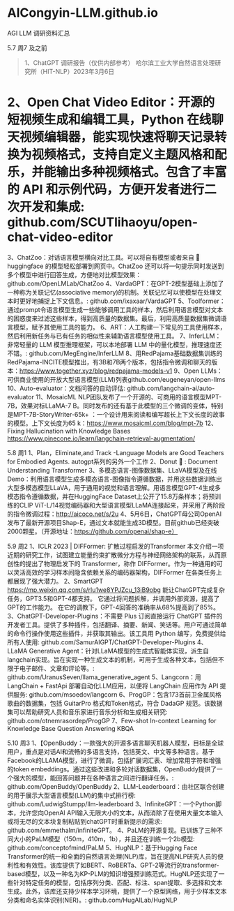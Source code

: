 # AICongyin-LLM.github.io
AGI LLM 调研资料汇总

5.7 周7 及之前
> 1、ChatGPT 调研报告（仅供内部参考）  哈尔滨工业大学自然语言处理研究所（HIT-NLP）2023年3月6日
# 2、Open Chat Video Editor：开源的短视频生成和编辑工具，Python 在线聊天视频编辑器，能实现快速将聊天记录转换为视频格式，支持自定义主题风格和配乐，并能输出多种视频格式。包含了丰富的 API 和示例代码，方便开发者进行二次开发和集成: github.com/SCUTlihaoyu/open-chat-video-editor
3、ChatZoo：对话语言模型横向对比工具。可以将自有模型或者来自 🤗huggingface 的模型轻松部署到网页中。ChatZoo 还可以将一句提示同时发送到多个模型中进行回答生成，方便地对比模型效果： github.com/OpenLMLab/ChatZoo
4、VardaGPT：在GPT-2模型基础上添加了一种称为关联记忆(associative memory)的机制。关联记忆可以使模型在处理文本时更好地捕捉上下文信息。: github.com/ixaxaar/VardaGPT
5、Toolformer：通过prompt令语言模型生成一些能够调用工具的样本，然后利用语言模型对文本的困惑度来过滤这些样本，得到高质量的数据集。最后，利用高质量数据集微调语言模型，赋予其使用工具的能力。
6、ART：人工构建一下常见的工具使用样本，然后利用新任务与已有任务的相似性来辅助语言模型使用工具。
7、InferLLM：非常轻量的 LLM 模型推理框架，可以本地部署 LLM 中的量化模型，推理速度还不错。: github.com/MegEngine/InferLLM
8、用RedPajama基础数据集训练的RedPajama-INCITE模型推出，有3B和7B两个版本，包括指令微调和聊天的版本：https://www.together.xyz/blog/redpajama-models-v1
9、Open LLMs：可供商业使用的开放大型语言模型(LLM)列表github.com/eugeneyan/open-llms
10、Auto-evaluator：文档问答的自动评估: github.com/langchain-ai/auto-evaluator
11、MosaicML NLP团队发布了一个开源的、可商用的语言模型MPT-7B，效果对标LLaMA-7 B。同时发布的还有基于此模型的三个微调的变体，特别是MPT-7B-StoryWriter-65k+ ：一个设计用来阅读和编写超长上下文长度的故事的模型。上下文长度为65 k：https://www.mosaicml.com/blog/mpt-7b
12、Fixing Hallucination with Knowledge Bases  https://www.pinecone.io/learn/langchain-retrieval-augmentation/


5.8 周1
1、Plan，Eliminate,and Track -Language Models are Good Teachers for Embodied Agents. autogpt系列的另外一个工作
2、Donut 🍩 : Document Understanding Transformer
3、多模态语言-图像数据集、LLaVA模型及在线Demo：利用语言模型生成多模态语言-图像指令遵循数据，并用这些数据训练出大型多模态模型LLaVA，用于通用的视觉和语言理解。用语言模型GPT-4生成多模态指令遵循数据，并在HuggingFace Dataset上公开了15.8万条样本；将预训练的CLIP ViT-L/14视觉编码器和大型语言模型LLaMA连接起来，并采用了两阶段的指令微调过程：http://aicoco.net/s/2u
4、5月6日，ChatGPT母公司OpenAI发布了最新开源项目Shap-E，通过文本就能生成3D模型。目前github已经突破2000颗星。（开源地址：https://github.com/openai/shap-e）

5.9 周2
1、ICLR 2023 | DIFFormer: 扩散过程启发的Transformer
本⽂介绍⼀项近期的研究⼯作，试图建⽴能量约束扩散微分⽅程与神经⽹络架构的联系，从而原创性的提出了物理启发下的 Transformer，称作 DIFFormer。作为⼀种通⽤的可以灵活⾼效的学习样本间隐含依赖关系的编码器架构，DIFFormer 在各类任务上都展现了强大潜⼒。
2、SmartGPT https://mp.weixin.qq.com/s/rlu1we8YPJZcu_13iB9obg
能让ChatGPT完成复杂任务，GPT3.5和GPT-4都支持。
它通过将问题拆解，并调用外部资源，提高了GPT的工作能力。
在它的调教下，GPT-4回答的准确率从68%提高到了85%。
3、ChatGPT-Developer-Plugins：不需要 Plus 订阅直接运行 ChatGPT 插件的开发者工具。提供了多种插件，包括翻译、摘要、新闻、笑话等。用户可通过简单的命令行操作使用这些插件，并获取其输出。该工具用 Python 编写，免费提供给所有人使用: github.com/SamurAIGPT/ChatGPT-Developer-Plugins
4、LLaMA Generative Agent：针对LLaMA模型的生成式智能体实现，派生自langchain实现。旨在实现一种生成文本的机制，可用于生成各种文本，包括但不限于电子邮件、文章和评论等。: github.com/UranusSeven/llama_generative_agent
5、Langcorn：用 LangChain + FastApi 部署自动化LLM应用，以便将 LangChain 应用作为 API 提供服务: github.com/msoedov/langcorn
6、ProgGP：包含173首前卫金属风格歌曲的数据集，包括 GuitarPro 格式和Token格式，符合 DadaGP 规范。该数据集可以帮助研究人员和音乐家进行音乐分析和生成相关研究: github.com/otnemrasordep/ProgGP
7、Few-shot In-context Learning for Knowledge Base Question Answering  KBQA

5.10 周3
1、【OpenBuddy：一款强大的开源多语言聊天机器人模型，目标是全球用户，重点是对话AI和流畅的多语言支持，包括英文、中文等多种语言。基于Facebook的LLAMA模型，进行了微调，包括扩展词汇表、增加常用字符和增强的token embeddings。通过这些改进和多轮对话数据集，OpenBuddy提供了一个强大的模型，能回答问题并在各种语言之间进行翻译任务。: github.com/OpenBuddy/OpenBuddy
2、LLM-Leaderboard：由社区联合创建的用于展示大型语言模型(LLM)的集中式排行榜: github.com/LudwigStumpp/llm-leaderboard
3、InfiniteGPT：一个Python脚本，允许您向OpenAI API输入无限大小的文本，从而消除了在使用大量文本输入或将无尽的文本块复制粘贴到chatGPT时重新提示的需求: github.com/emmethalm/infiniteGPT。
4、PaLM的开源复现。已训练了三种不同大小的PaLM模型（150m，410m，1b），并且还在训练一个2b模型: github.com/conceptofmind/PaLM
5、HugNLP：基于Hugging Face Transformer的统一和全面的自然语言处理(NLP)库，旨在提高NLP研究人员的便利性和有效性。该库提供了如BERT、RoBERTa、GPT-2等流行的transformer-based模型，以及一种名为KP-PLM的知识增强预训练范式。HugNLP还实现了一些针对特定任务的模型，包括序列分类、匹配、标注、span提取、多选择和文本生成。此外，该库还支持少样本学习环境，提供了一个原型网络，用于少样本文本分类和命名实体识别(NER)。: github.com/HugAILab/HugNLP

